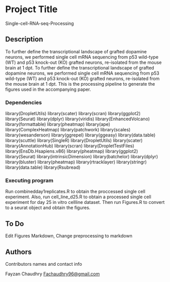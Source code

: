 # Project Title

Single-cell-RNA-seq-Processing

## Description

To further define the transcriptional landscape of grafted dopamine neurons, we performed single cell mRNA sequencing from p53 wild-type (WT) and p53 knock-out (KO) grafted neurons, re-isolated from the mouse brain at 1 dpt. To further define the transcriptional landscape of grafted dopamine neurons, we performed single cell mRNA sequencing from p53 wild-type (WT) and p53 knock-out (KO) grafted neurons, re-isolated from the mouse brain at 1 dpt. This is the processing pipeline to generate the figures used in the accompanying paper.


### Dependencies
library(DropletUtils)
library(scater)
library(scran)
library(ggplot2)
library(Seurat)
library(dplyr)
library(viridis)
library(EnhancedVolcano)
library(formattable)
library(pheatmap)
library(ape)
library(ComplexHeatmap)
library(patchwork)
library(scales)
library(wesanderson)
library(ggrepel)
library(ggeasy)
library(data.table)
library(scuttle)
library(SingleR)
library(DropletUtils)
library(scater)
library(AnnotationHub)
library(scran)
library(DropletTestFiles)
library(EnsDb.Hsapiens.v86)
library(pheatmap)
library(ggplot2)
library(Seurat)
library(intrinsicDimension)
library(batchelor)
library(dplyr)
library(bluster)
library(pheatmap)
library(rtracklayer)
library(stringr)
library(data.table)
library(Rsubread)


### Executing program

Run combinedday1replicates.R to obtain the proccessed single cell experiment. Also, run cell_line_d25.R to obtain a processed single cell experiment for day 25 in vitro cellline dataset. Then run Figures.R to convert to a seurat object and obtain the figures.

## To Do
Edit Figures Markdown, Change preprocessing to markdown

## Authors

Contributors names and contact info

Fayzan Chaudhry Fachaudhry96@gmail.com
